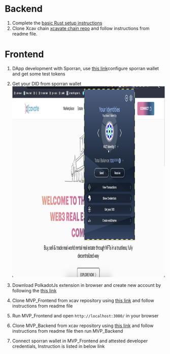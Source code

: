 # Backend

1. Complete the <a href="https://docs.substrate.io/install/">basic Rust setup instructions</a>
2. Clone Xcav chain <a href="https://github.com/XcavateBlockchain/MarketplaceMVP_Substrate">xcavate chain repo</a> and follow instructions from readme file.

# Frontend

1. DApp development with Sporran, use <a href="https://github.com/BTE-Trusted-Entity/sporran-extension/blob/main/docs/external.md">this link</a>configure sporran wallet and get some test tokens

2. Get your DID from sporran wallet
   <img src="assets/get_your_did.png" alt="jacket" width="" height="600">

3. Download PolkadotJs extension in browser and create new account by following the <a href="https://polkadot.js.org/extension/">this link</a>

4. Clone MVP_Frontend from xcav repository using <a href="https://github.com/XcavateBlockchain/MVP_Frontend">this link</a>
   and follow instructions from readme file

5. Run MVP_Frontend and open `http://localhost:3000/` in your browser

6. Clone MVP_Backend from xcav repository using <a href="https://github.com/XcavateBlockchain/MVP_Backend">this link</a> and follow instructions from readme file then run MVP_Backend

7. Connect sporran wallet in MVP_Frontend and attested developer credentials, Instruction is listed in below link
